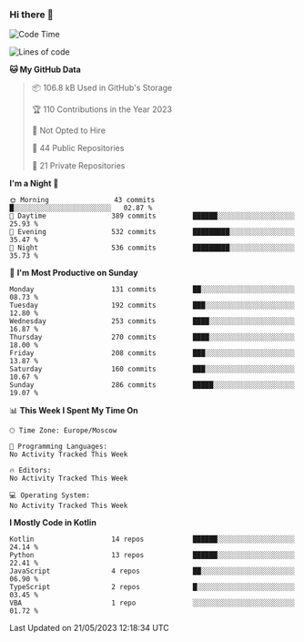 ### Hi there 👋

<!--
**semwai/semwai** is a ✨ _special_ ✨ repository because its `README.md` (this file) appears on your GitHub profile.

Here are some ideas to get you started:

- 🔭 I’m currently working on ...
- 🌱 I’m currently learning ...
- 👯 I’m looking to collaborate on ...
- 🤔 I’m looking for help with ...
- 💬 Ask me about ...
- 📫 How to reach me: ...
- 😄 Pronouns: ...
- ⚡ Fun fact: ...
-->


<!--START_SECTION:waka-->
![Code Time](http://img.shields.io/badge/Code%20Time-0%20secs-blue)

![Lines of code](https://img.shields.io/badge/From%20Hello%20World%20I%27ve%20Written-1.4%20million%20lines%20of%20code-blue)

**🐱 My GitHub Data** 

> 📦 106.8 kB Used in GitHub's Storage 
 > 
> 🏆 110 Contributions in the Year 2023
 > 
> 🚫 Not Opted to Hire
 > 
> 📜 44 Public Repositories 
 > 
> 🔑 21 Private Repositories 
 > 
**I'm a Night 🦉** 

```text
🌞 Morning                43 commits          █░░░░░░░░░░░░░░░░░░░░░░░░   02.87 % 
🌆 Daytime                389 commits         ██████░░░░░░░░░░░░░░░░░░░   25.93 % 
🌃 Evening                532 commits         █████████░░░░░░░░░░░░░░░░   35.47 % 
🌙 Night                  536 commits         █████████░░░░░░░░░░░░░░░░   35.73 % 
```
📅 **I'm Most Productive on Sunday** 

```text
Monday                   131 commits         ██░░░░░░░░░░░░░░░░░░░░░░░   08.73 % 
Tuesday                  192 commits         ███░░░░░░░░░░░░░░░░░░░░░░   12.80 % 
Wednesday                253 commits         ████░░░░░░░░░░░░░░░░░░░░░   16.87 % 
Thursday                 270 commits         ████░░░░░░░░░░░░░░░░░░░░░   18.00 % 
Friday                   208 commits         ███░░░░░░░░░░░░░░░░░░░░░░   13.87 % 
Saturday                 160 commits         ███░░░░░░░░░░░░░░░░░░░░░░   10.67 % 
Sunday                   286 commits         █████░░░░░░░░░░░░░░░░░░░░   19.07 % 
```


📊 **This Week I Spent My Time On** 

```text
🕑︎ Time Zone: Europe/Moscow

💬 Programming Languages: 
No Activity Tracked This Week

🔥 Editors: 
No Activity Tracked This Week

💻 Operating System: 
No Activity Tracked This Week
```

**I Mostly Code in Kotlin** 

```text
Kotlin                   14 repos            ██████░░░░░░░░░░░░░░░░░░░   24.14 % 
Python                   13 repos            ██████░░░░░░░░░░░░░░░░░░░   22.41 % 
JavaScript               4 repos             ██░░░░░░░░░░░░░░░░░░░░░░░   06.90 % 
TypeScript               2 repos             █░░░░░░░░░░░░░░░░░░░░░░░░   03.45 % 
VBA                      1 repo              ░░░░░░░░░░░░░░░░░░░░░░░░░   01.72 % 
```




 Last Updated on 21/05/2023 12:18:34 UTC
<!--END_SECTION:waka-->
